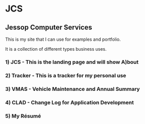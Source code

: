 # JCS
## Jessop Computer Services

This is my site that I can use for examples and portfolio.

It is a collection of different types business uses.

###	1) JCS - This is the landing page and will show A)bout
###	2) Tracker - This is a tracker for my personal use
###	3) VMAS - Vehicle Maintenance and Annual Summary
### 4) CLAD - Change Log for Application Development
###	5) My Résumé
	
	
